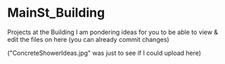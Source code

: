 # MainSt_Building
Projects at the Building
I am pondering ideas for you to be able to view & edit the files on here (you can already commit changes)

("ConcreteShowerIdeas.jpg" was just to see if I could upload here)
